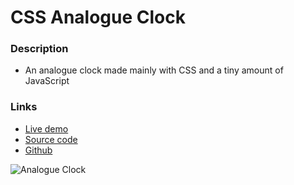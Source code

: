 # CSS Analogue Clock

### Description
- An analogue clock made mainly with CSS and a tiny amount of JavaScript


### Links
- [Live demo](https://js-analogue-clock--rjlevy.repl.co/)
- [Source code](https://repl.it/@rjlevy/CSS-analogue-clock/)
- [Github](https://github.com/rolandjlevy/css-analogue-clock/)

![Analogue Clock](https://css-analogue-clock--rjlevy.repl.co/images/clock.png "Analogue Clock") 
